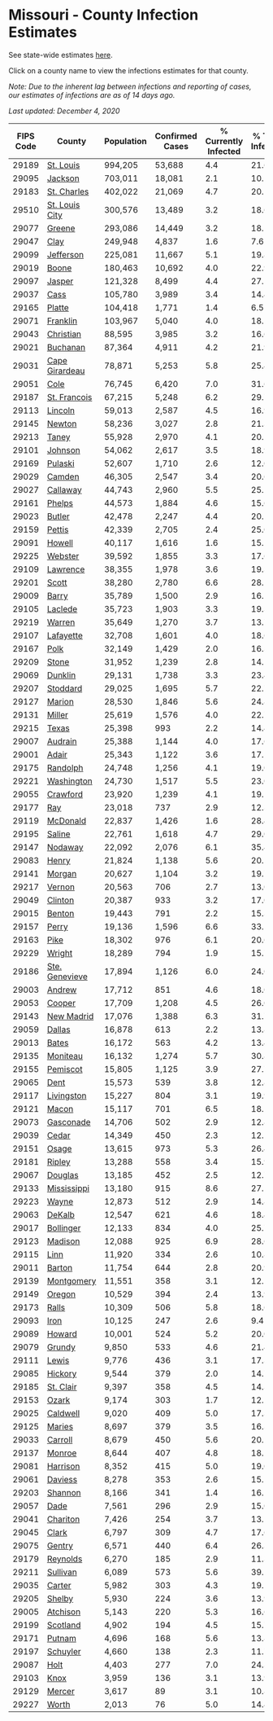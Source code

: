 # Missouri - County Infection Estimates

See state-wide estimates [here](/infections/us-mo).

Click on a county name to view the infections estimates for that county.

*Note: Due to the inherent lag between infections and reporting of cases, our estimates of infections are as of 14 days ago.*

*Last updated: December 4, 2020*

|   FIPS Code |                           County |   Population |   Confirmed Cases |   % Currently Infected |   % Total Infected |
|-------------|----------------------------------|--------------|-------------------|------------------------|--------------------|
|       29189 |           [St. Louis](st.-louis) |      994,205 |            53,688 |                    4.4 |               21.6 |
|       29095 |               [Jackson](jackson) |      703,011 |            18,081 |                    2.1 |               10.1 |
|       29183 |       [St. Charles](st.-charles) |      402,022 |            21,069 |                    4.7 |               20.2 |
|       29510 | [St. Louis City](st.-louis-city) |      300,576 |            13,489 |                    3.2 |               18.6 |
|       29077 |                 [Greene](greene) |      293,086 |            14,449 |                    3.2 |               18.5 |
|       29047 |                     [Clay](clay) |      249,948 |             4,837 |                    1.6 |                7.6 |
|       29099 |           [Jefferson](jefferson) |      225,081 |            11,667 |                    5.1 |               19.8 |
|       29019 |                   [Boone](boone) |      180,463 |            10,692 |                    4.0 |               22.9 |
|       29097 |                 [Jasper](jasper) |      121,328 |             8,499 |                    4.4 |               27.5 |
|       29037 |                     [Cass](cass) |      105,780 |             3,989 |                    3.4 |               14.4 |
|       29165 |                 [Platte](platte) |      104,418 |             1,771 |                    1.4 |                6.5 |
|       29071 |             [Franklin](franklin) |      103,967 |             5,040 |                    4.0 |               18.5 |
|       29043 |           [Christian](christian) |       88,595 |             3,985 |                    3.2 |               16.6 |
|       29021 |             [Buchanan](buchanan) |       87,364 |             4,911 |                    4.2 |               21.9 |
|       29031 | [Cape Girardeau](cape-girardeau) |       78,871 |             5,253 |                    5.8 |               25.4 |
|       29051 |                     [Cole](cole) |       76,745 |             6,420 |                    7.0 |               31.6 |
|       29187 |     [St. Francois](st.-francois) |       67,215 |             5,248 |                    6.2 |               29.7 |
|       29113 |               [Lincoln](lincoln) |       59,013 |             2,587 |                    4.5 |               16.9 |
|       29145 |                 [Newton](newton) |       58,236 |             3,027 |                    2.8 |               21.3 |
|       29213 |                   [Taney](taney) |       55,928 |             2,970 |                    4.1 |               20.2 |
|       29101 |               [Johnson](johnson) |       54,062 |             2,617 |                    3.5 |               18.9 |
|       29169 |               [Pulaski](pulaski) |       52,607 |             1,710 |                    2.6 |               12.0 |
|       29029 |                 [Camden](camden) |       46,305 |             2,547 |                    3.4 |               20.6 |
|       29027 |             [Callaway](callaway) |       44,743 |             2,960 |                    5.5 |               25.1 |
|       29161 |                 [Phelps](phelps) |       44,573 |             1,884 |                    4.6 |               15.6 |
|       29023 |                 [Butler](butler) |       42,478 |             2,247 |                    4.4 |               20.1 |
|       29159 |                 [Pettis](pettis) |       42,339 |             2,705 |                    2.4 |               25.0 |
|       29091 |                 [Howell](howell) |       40,117 |             1,616 |                    1.6 |               15.1 |
|       29225 |               [Webster](webster) |       39,592 |             1,855 |                    3.3 |               17.6 |
|       29109 |             [Lawrence](lawrence) |       38,355 |             1,978 |                    3.6 |               19.3 |
|       29201 |                   [Scott](scott) |       38,280 |             2,780 |                    6.6 |               28.2 |
|       29009 |                   [Barry](barry) |       35,789 |             1,500 |                    2.9 |               16.1 |
|       29105 |               [Laclede](laclede) |       35,723 |             1,903 |                    3.3 |               19.3 |
|       29219 |                 [Warren](warren) |       35,649 |             1,270 |                    3.7 |               13.7 |
|       29107 |           [Lafayette](lafayette) |       32,708 |             1,601 |                    4.0 |               18.6 |
|       29167 |                     [Polk](polk) |       32,149 |             1,429 |                    2.0 |               16.3 |
|       29209 |                   [Stone](stone) |       31,952 |             1,239 |                    2.8 |               14.5 |
|       29069 |               [Dunklin](dunklin) |       29,131 |             1,738 |                    3.3 |               23.4 |
|       29207 |             [Stoddard](stoddard) |       29,025 |             1,695 |                    5.7 |               22.7 |
|       29127 |                 [Marion](marion) |       28,530 |             1,846 |                    5.6 |               24.8 |
|       29131 |                 [Miller](miller) |       25,619 |             1,576 |                    4.0 |               22.7 |
|       29215 |                   [Texas](texas) |       25,398 |               993 |                    2.2 |               14.4 |
|       29007 |               [Audrain](audrain) |       25,388 |             1,144 |                    4.0 |               17.6 |
|       29001 |                   [Adair](adair) |       25,343 |             1,122 |                    3.6 |               17.5 |
|       29175 |             [Randolph](randolph) |       24,748 |             1,256 |                    4.1 |               19.0 |
|       29221 |         [Washington](washington) |       24,730 |             1,517 |                    5.5 |               23.0 |
|       29055 |             [Crawford](crawford) |       23,920 |             1,239 |                    4.1 |               19.5 |
|       29177 |                       [Ray](ray) |       23,018 |               737 |                    2.9 |               12.3 |
|       29119 |             [McDonald](mcdonald) |       22,837 |             1,426 |                    1.6 |               28.4 |
|       29195 |                 [Saline](saline) |       22,761 |             1,618 |                    4.7 |               29.0 |
|       29147 |               [Nodaway](nodaway) |       22,092 |             2,076 |                    6.1 |               35.4 |
|       29083 |                   [Henry](henry) |       21,824 |             1,138 |                    5.6 |               20.1 |
|       29141 |                 [Morgan](morgan) |       20,627 |             1,104 |                    3.2 |               19.7 |
|       29217 |                 [Vernon](vernon) |       20,563 |               706 |                    2.7 |               13.0 |
|       29049 |               [Clinton](clinton) |       20,387 |               933 |                    3.2 |               17.0 |
|       29015 |                 [Benton](benton) |       19,443 |               791 |                    2.2 |               15.3 |
|       29157 |                   [Perry](perry) |       19,136 |             1,596 |                    6.6 |               33.5 |
|       29163 |                     [Pike](pike) |       18,302 |               976 |                    6.1 |               20.6 |
|       29229 |                 [Wright](wright) |       18,289 |               794 |                    1.9 |               15.7 |
|       29186 | [Ste. Genevieve](ste.-genevieve) |       17,894 |             1,126 |                    6.0 |               24.0 |
|       29003 |                 [Andrew](andrew) |       17,712 |               851 |                    4.6 |               18.0 |
|       29053 |                 [Cooper](cooper) |       17,709 |             1,208 |                    4.5 |               26.0 |
|       29143 |         [New Madrid](new-madrid) |       17,076 |             1,388 |                    6.3 |               31.7 |
|       29059 |                 [Dallas](dallas) |       16,878 |               613 |                    2.2 |               13.8 |
|       29013 |                   [Bates](bates) |       16,172 |               563 |                    4.2 |               13.4 |
|       29135 |             [Moniteau](moniteau) |       16,132 |             1,274 |                    5.7 |               30.8 |
|       29155 |             [Pemiscot](pemiscot) |       15,805 |             1,125 |                    3.9 |               27.7 |
|       29065 |                     [Dent](dent) |       15,573 |               539 |                    3.8 |               12.8 |
|       29117 |         [Livingston](livingston) |       15,227 |               804 |                    3.1 |               19.9 |
|       29121 |                   [Macon](macon) |       15,117 |               701 |                    6.5 |               18.1 |
|       29073 |           [Gasconade](gasconade) |       14,706 |               502 |                    2.9 |               12.8 |
|       29039 |                   [Cedar](cedar) |       14,349 |               450 |                    2.3 |               12.1 |
|       29151 |                   [Osage](osage) |       13,615 |               973 |                    5.3 |               26.4 |
|       29181 |                 [Ripley](ripley) |       13,288 |               558 |                    3.4 |               15.9 |
|       29067 |               [Douglas](douglas) |       13,185 |               452 |                    2.5 |               12.7 |
|       29133 |       [Mississippi](mississippi) |       13,180 |               915 |                    8.6 |               27.1 |
|       29223 |                   [Wayne](wayne) |       12,873 |               512 |                    2.9 |               14.8 |
|       29063 |                 [DeKalb](dekalb) |       12,547 |               621 |                    4.6 |               18.4 |
|       29017 |           [Bollinger](bollinger) |       12,133 |               834 |                    4.0 |               25.7 |
|       29123 |               [Madison](madison) |       12,088 |               925 |                    6.9 |               28.6 |
|       29115 |                     [Linn](linn) |       11,920 |               334 |                    2.6 |               10.8 |
|       29011 |                 [Barton](barton) |       11,754 |               644 |                    2.8 |               20.9 |
|       29139 |         [Montgomery](montgomery) |       11,551 |               358 |                    3.1 |               12.1 |
|       29149 |                 [Oregon](oregon) |       10,529 |               394 |                    2.4 |               13.9 |
|       29173 |                   [Ralls](ralls) |       10,309 |               506 |                    5.8 |               18.6 |
|       29093 |                     [Iron](iron) |       10,125 |               247 |                    2.6 |                9.4 |
|       29089 |                 [Howard](howard) |       10,001 |               524 |                    5.2 |               20.0 |
|       29079 |                 [Grundy](grundy) |        9,850 |               533 |                    4.6 |               21.4 |
|       29111 |                   [Lewis](lewis) |        9,776 |               436 |                    3.1 |               17.3 |
|       29085 |               [Hickory](hickory) |        9,544 |               379 |                    2.0 |               14.7 |
|       29185 |           [St. Clair](st.-clair) |        9,397 |               358 |                    4.5 |               14.3 |
|       29153 |                   [Ozark](ozark) |        9,174 |               303 |                    1.7 |               12.2 |
|       29025 |             [Caldwell](caldwell) |        9,020 |               409 |                    5.0 |               17.3 |
|       29125 |                 [Maries](maries) |        8,697 |               379 |                    3.5 |               16.3 |
|       29033 |               [Carroll](carroll) |        8,679 |               450 |                    5.6 |               20.1 |
|       29137 |                 [Monroe](monroe) |        8,644 |               407 |                    4.8 |               18.2 |
|       29081 |             [Harrison](harrison) |        8,352 |               415 |                    5.0 |               19.0 |
|       29061 |               [Daviess](daviess) |        8,278 |               353 |                    2.6 |               15.5 |
|       29203 |               [Shannon](shannon) |        8,166 |               341 |                    1.4 |               16.2 |
|       29057 |                     [Dade](dade) |        7,561 |               296 |                    2.9 |               15.0 |
|       29041 |             [Chariton](chariton) |        7,426 |               254 |                    3.7 |               13.5 |
|       29045 |                   [Clark](clark) |        6,797 |               309 |                    4.7 |               17.6 |
|       29075 |                 [Gentry](gentry) |        6,571 |               440 |                    6.4 |               26.3 |
|       29179 |             [Reynolds](reynolds) |        6,270 |               185 |                    2.9 |               11.3 |
|       29211 |             [Sullivan](sullivan) |        6,089 |               573 |                    5.6 |               39.1 |
|       29035 |                 [Carter](carter) |        5,982 |               303 |                    4.3 |               19.1 |
|       29205 |                 [Shelby](shelby) |        5,930 |               224 |                    3.6 |               13.9 |
|       29005 |             [Atchison](atchison) |        5,143 |               220 |                    5.3 |               16.6 |
|       29199 |             [Scotland](scotland) |        4,902 |               194 |                    4.5 |               15.7 |
|       29171 |                 [Putnam](putnam) |        4,696 |               168 |                    5.6 |               13.8 |
|       29197 |             [Schuyler](schuyler) |        4,660 |               138 |                    2.3 |               11.7 |
|       29087 |                     [Holt](holt) |        4,403 |               277 |                    7.0 |               24.3 |
|       29103 |                     [Knox](knox) |        3,959 |               136 |                    3.1 |               13.9 |
|       29129 |                 [Mercer](mercer) |        3,617 |                89 |                    3.1 |               10.8 |
|       29227 |                   [Worth](worth) |        2,013 |                76 |                    5.0 |               14.4 |